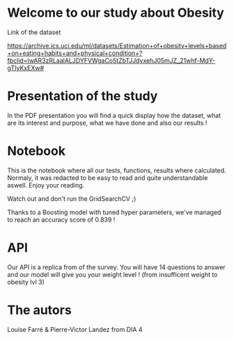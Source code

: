 # Welcome to our study about Obesity

Link of the dataset

https://archive.ics.uci.edu/ml/datasets/Estimation+of+obesity+levels+based+on+eating+habits+and+physical+condition+?fbclid=IwAR3zRLaalALJDYFVWgaCo5tZbTJJdyxehJ05mJZ_21whf-MdY-gTIyKxEXw#


# Presentation of the study

In the PDF presentation you will find a quick display how the dataset, what are its interest and purpose, what we have done and also our results !

# Notebook

This is the notebook where all our tests, functions, results where calculated.
Normaly, it was redacted to be easy to read and quite understandable aswell. Enjoy your reading.

Watch out and don't run the GridSearchCV ;)

Thanks to a Boosting model with tuned hyper parameters, we've managed to reach an accuracy score of 0.839 !

# API

Our API is a replica from of the survey. You will have 14 questions to answer and our model will give you your weight level ! (from insufficent weight to obesity lvl 3)

# The autors

Louise Farré & Pierre-Victor Landez from DIA 4 
